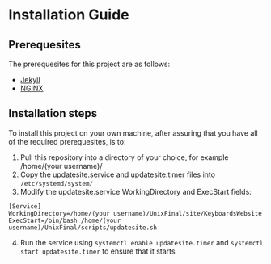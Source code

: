 # Installation Guide

## Prerequesites

The prerequesites for this project are as follows:

- [Jekyll](https://jekyllrb.com/docs/installation/)
- [NGINX](https://www.nginx.com/resources/wiki/start/topics/tutorials/install/)

## Installation steps

To install this project on your own machine, after assuring that you have all of the required prerequesites, is to:

1. Pull this repository into a directory of your choice, for example /home/(your username)/
2. Copy the updatesite.service and updatesite.timer files into `/etc/systemd/system/` 
4. Modify the updatesite.service WorkingDirectory and ExecStart fields:
```
[Service]
WorkingDirectory=/home/(your username)/UnixFinal/site/KeyboardsWebsite
ExecStart=/bin/bash /home/(your username)/UnixFinal/scripts/updatesite.sh
```
4. Run the service using `systemctl enable updatesite.timer` and `systemctl start updatesite.timer` to ensure that it starts
